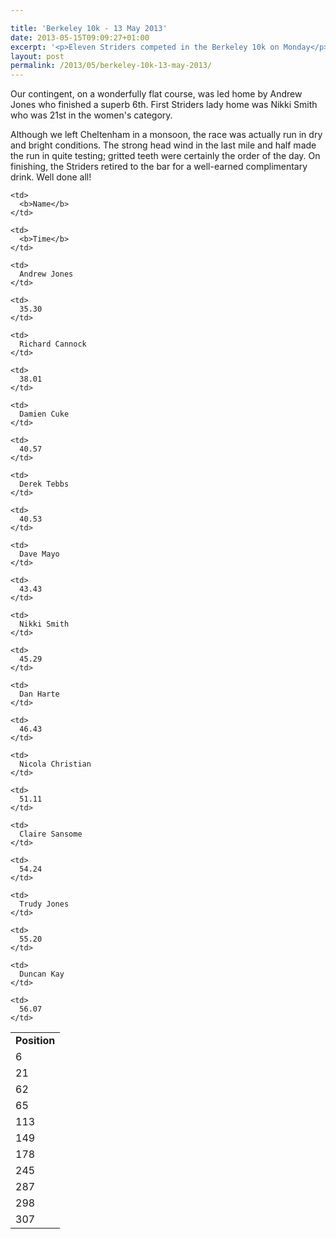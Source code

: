 ```yaml
---

title: 'Berkeley 10k - 13 May 2013'
date: 2013-05-15T09:09:27+01:00
excerpt: '<p>Eleven Striders competed in the Berkeley 10k on Monday</p>'
layout: post
permalink: /2013/05/berkeley-10k-13-may-2013/
---
```

Our contingent, on a wonderfully flat course, was led home by Andrew Jones who finished a superb 6th. First Striders lady home was Nikki Smith who was 21st in the women's category.

Although we left Cheltenham in a monsoon, the race was actually run in dry and bright conditions. The strong head wind in the last mile and half made the run in quite testing; gritted teeth were certainly the order of the day. On finishing, the Striders retired to the bar for a well-earned complimentary drink. Well done all!

<table>
  <tr>
    <td>
      <b>Position</b>
    </td>
    
    <td>
      <b>Name</b>
    </td>
    
    <td>
      <b>Time</b>
    </td>
  </tr>
  
  <tr>
    <td>
      6
    </td>
    
    <td>
      Andrew Jones
    </td>
    
    <td>
      35.30
    </td>
  </tr>
  
  <tr>
    <td>
      21
    </td>
    
    <td>
      Richard Cannock
    </td>
    
    <td>
      38.01
    </td>
  </tr>
  
  <tr>
    <td>
      62
    </td>
    
    <td>
      Damien Cuke
    </td>
    
    <td>
      40.57
    </td>
  </tr>
  
  <tr>
    <td>
      65
    </td>
    
    <td>
      Derek Tebbs
    </td>
    
    <td>
      40.53
    </td>
  </tr>
  
  <tr>
    <td>
      113
    </td>
    
    <td>
      Dave Mayo
    </td>
    
    <td>
      43.43
    </td>
  </tr>
  
  <tr>
    <td>
      149
    </td>
    
    <td>
      Nikki Smith
    </td>
    
    <td>
      45.29
    </td>
  </tr>
  
  <tr>
    <td>
      178
    </td>
    
    <td>
      Dan Harte
    </td>
    
    <td>
      46.43
    </td>
  </tr>
  
  <tr>
    <td>
      245
    </td>
    
    <td>
      Nicola Christian
    </td>
    
    <td>
      51.11
    </td>
  </tr>
  
  <tr>
    <td>
      287
    </td>
    
    <td>
      Claire Sansome
    </td>
    
    <td>
      54.24
    </td>
  </tr>
  
  <tr>
    <td>
      298
    </td>
    
    <td>
      Trudy Jones
    </td>
    
    <td>
      55.20
    </td>
  </tr>
  
  <tr>
    <td>
      307
    </td>
    
    <td>
      Duncan Kay
    </td>
    
    <td>
      56.07
    </td>
  </tr>
</table>